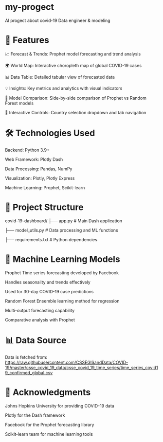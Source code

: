 # my-progect
AI progect about covid-19 Data engineer &amp; modeling


# 🌟 Features
📈 Forecast & Trends: Prophet model forecasting and trend analysis

🌍 World Map: Interactive choropleth map of global COVID-19 cases

📊 Data Table: Detailed tabular view of forecasted data

💡 Insights: Key metrics and analytics with visual indicators

🤖 Model Comparison: Side-by-side comparison of Prophet vs Random Forest models

🎯 Interactive Controls: Country selection dropdown and tab navigation

# 🛠️ Technologies Used
Backend: Python 3.9+

Web Framework: Plotly Dash

Data Processing: Pandas, NumPy

Visualization: Plotly, Plotly Express

Machine Learning: Prophet, Scikit-learn

# 📁 Project Structure
covid-19-dashboard/
├── app.py                 # Main Dash application

├── model_utils.py         # Data processing and ML functions

├── requirements.txt       # Python dependencies


# 🧠 Machine Learning Models
Prophet
Time series forecasting developed by Facebook

Handles seasonality and trends effectively

Used for 30-day COVID-19 case predictions

Random Forest
Ensemble learning method for regression

Multi-output forecasting capability

Comparative analysis with Prophet

# 📊 Data Source
Data is fetched from:
https://raw.githubusercontent.com/CSSEGISandData/COVID-19/master/csse_covid_19_data/csse_covid_19_time_series/time_series_covid19_confirmed_global.csv

# 🙏 Acknowledgments
Johns Hopkins University for providing COVID-19 data

Plotly for the Dash framework

Facebook for the Prophet forecasting library

Scikit-learn team for machine learning tools
